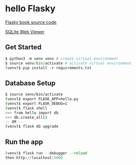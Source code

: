 # hello Flasky

[Flasky book source code](https://github.com/miguelgrinberg/flasky)

[SQLite Web Viewer](https://sqliteviewer.app/?ref=vscode)

## Get Started

```python
$ python3 -m venv venv # create virtual environment
$ source venv/bin/activate # activate virtual environment
(venv)$ pip install -r requirements.txt
```

## Database Setup

```bash
$ source venv/bin/activate
(venv)$ export FLASK_APP=hello.py
(venv)$ export FLASK_DEBUG=1
(venv)$ flask shell
>>> from hello import db
>>> db.create_all()
-- OR --
(venv)$ flask db upgrade
```

## Run the app

```python
(venv)$ flask run --debugger --reload
then http://localhost:5000
```
